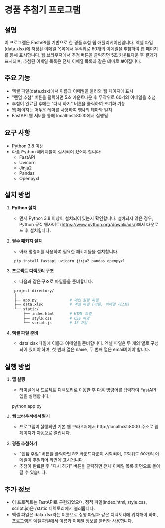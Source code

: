 # 경품 추첨기 프로그램

## 설명

이 프로그램은 FastAPI를 기반으로 한 경품 추첨 웹 애플리케이션입니다. 엑셀 파일(data.xlsx)에 저장된 이메일 목록에서 무작위로 60개의 이메일을 추첨하여 웹 페이지를 통해 표시합니다. 웹 브라우저에서 추첨 버튼을 클릭하면 5초 카운트다운 후 결과가 표시되며, 추첨된 이메일 목록은 전체 이메일 목록과 같은 테마로 보여집니다.

## 주요 기능

- 엑셀 파일(data.xlsx)에서 이름과 이메일을 불러와 웹 페이지에 표시
- "랜덤 추첨" 버튼을 클릭하면 5초 카운트다운 후 무작위로 60개의 이메일을 추첨
- 추첨이 완료된 후에는 "다시 하기" 버튼을 클릭하여 초기화 가능
- 웹 페이지는 어두운 테마를 사용하여 행사의 테마와 일치
- FastAPI 웹 서버를 통해 localhost:8000에서 실행됨

## 요구 사항

- Python 3.8 이상
- 다음 Python 패키지들이 설치되어 있어야 합니다:
  - FastAPI
  - Uvicorn
  - Jinja2
  - Pandas
  - Openpyxl

## 설치 방법

1. **Python 설치**
   - 먼저 Python 3.8 이상이 설치되어 있는지 확인합니다. 설치되지 않은 경우, Python 공식 웹사이트(https://www.python.org/downloads/)에서 다운로드 후 설치합니다.

2. **필수 패키지 설치**
   - 아래 명령어를 사용하여 필요한 패키지들을 설치합니다.
    
   ```bash
    pip install fastapi uvicorn jinja2 pandas openpyxl
   ```

3. **프로젝트 디렉토리 구조**
   - 다음과 같은 구조로 파일들을 준비합니다.

   ```bash
    project-directory/
    │
    ├── app.py               # 메인 실행 파일
    ├── data.xlsx            # 엑셀 파일 (이름, 이메일 리스트)
    └── static/
        ├── index.html       # HTML 파일
        ├── style.css        # CSS 파일
        └── script.js        # JS 파일
    ```

4. **엑셀 파일 준비**
   - data.xlsx 파일에 이름과 이메일을 준비합니다. 엑셀 파일은 두 개의 열로 구성되어 있어야 하며, 첫 번째 열은 name, 두 번째 열은 email이어야 합니다.

## 실행 방법

1. **앱 실행**
   - 터미널에서 프로젝트 디렉토리로 이동한 후 다음 명령어를 입력하여 FastAPI 앱을 실행합니다.

   python app.py

2. **웹 브라우저에서 열기**
   - 프로그램이 실행되면 기본 웹 브라우저에서 http://localhost:8000 주소로 웹 페이지가 자동으로 열립니다.

3. **경품 추첨하기**
   - "랜덤 추첨" 버튼을 클릭하면 5초 카운트다운이 시작되며, 무작위로 60개의 이메일이 추첨되어 화면에 표시됩니다.
   - 추첨이 완료된 후 "다시 하기" 버튼을 클릭하면 전체 이메일 목록 화면으로 돌아갈 수 있습니다.

## 추가 정보

- 이 프로젝트는 FastAPI로 구현되었으며, 정적 파일(index.html, style.css, script.js)은 /static 디렉토리에서 불러옵니다.
- 엑셀 파일은 data.xlsx라는 이름으로 실행 파일과 같은 디렉토리에 위치해야 하며, 프로그램은 엑셀 파일에서 이름과 이메일 정보를 불러와 사용합니다.
